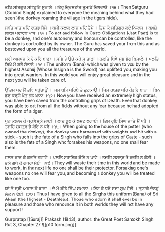ਤਬਿ ਸਤਿਗੁਰ ਸਭਿਹੂਨਿ ਸੁਨਾਯੋ । ਇਹੁ ਦ੍ਰਿਸ਼ਟਾਂਤ ਤੁਮਹਿਂ ਦਿਖਰਾਯੋ ।੧੪।
Then Satguru (Gobind Singh) explained to everyone the meaning behind what they had seen )the donkey roaming the village in the tigers hide).

ਜਾਤਿ ਪਾਤ ਮਹਿਂ ਰਾਸ਼ਭ ਜੈਸੇ । ਬਸੀ ਕੁਲਾਲ ਲਾਜ ਮਹਿਂ ਤੈਸੇ । 
ਤਿਸ ਕੇ ਸਤਿਗੁਰ ਲਏ ਨਿਕਾਸ । ਬਖ਼ਸ਼ੇ ਸਕਲ ਪਦਾਰਥ ਪਾਸ ।੧੫।
To act and follow in Caste Obligations (Jaat Paat) is to be a donkey, and one's autonomy and honour can be controlled, like the donkey is controlled by its owner. The Guru has saved your from this and as bestowed upon you all the treasures of the world. 

ਸ੍ਰੀ ਅਸਧੁਜ ਕੋ ਦੇ ਕਰਿ ਬਾਣਾ । ਸਭਿ ਤੇ ਊਚੇ ਕਰੇ ਸੁ ਤਾਣਾ । 
ਹਲਤਿ ਬਿਖੇ ਸੁਭ ਭੋਗ ਬਿਸਾਲੇ । ਪਲਤਿ ਬਿਖੇ ਮੈਂ ਕਰੋਂ ਸੰਭਾਲੇ ।੧੬।
The uniform (Bana) which was given to you by the highest Asdhuj (Whose Insignia is the Sword) has uplifted you, making you into great warriors. In this world you will enjoy great pleasure and in the next you will be taken care of.

ਉੱਤਮ ਪਦ ਮੈਂ ਤਬਿ ਪਹੁਂਚਾਊਂ ।  ਜਮ ਬਸਿ ਪਰਿਬੇ ਤੇ ਛੁਟਕਾਊਂ । 
ਜਿਮ ਰਾਸ਼ਭ ਧਰਿ ਕੇਹਰਿ ਬਾਨਾ । ਬਿਨ ਡਰ ਕਰ੍ਯੋ ਖੇਤ ਗਨ ਖਾਨਾ ।੧੭।
Now you have received an extremely high status, you have been saved from the controlling grips of Death. Even that donkey was able to eat from all the fields without any fear because he had adopted the form of a tiger.

ਪੁਨ ਕਲਾਲ ਕੇ ਪ੍ਰਵਿਸ਼੍ਯੋ ਜਾਈ । ਲਾਦ ਗੂਣ ਕੋ ਲਸ਼ਟ ਲਗਾਈ । 
ਤਿਸ ਹੁਇ ਸਿੰਘ ਜਾਤਿ ਮੈਂ ਪਰੈ । ਤਜਹਿ ਸ਼ਸਤ੍ਰ ਭੈ ਕੋਇ ਨ ਧਰੈ ।੧੮।
When going to the house of the potter (who owned the donkey), the donkey was harnessed with weights and hit with a stick - such is the fate of a Singh who falls into the grips of Caste - such also is the fate of a Singh who forsakes his weapons, no one shall fear them.

ਹਲਤ ਕਾਰ ਕੋ ਕਰਤਿ ਗਵਾਵੈ । ਪਲਤਿ ਸਹਾਇਕ ਕੋਇ ਨ ਪਾਵੈ । 
ਤਜਹਿ ਸ਼ਸਤ੍ਰ ਭੈ ਕਰਹਿ ਨ ਕੋਈ । ਭਯੋ ਗਧੇ ਕੋ ਗਧਹਾ ਸੋਈ ।੧੯।
They will waste their time in this world and be made to work, in the next life no one shall be their protector. Forsaking one's weapons no one will fear you, and becoming a donkey you will be treated like one too.

ਯਾਂ ਤੇ ਸ੍ਰੀ ਅਕਾਲ ਕੋ ਬਾਨਾ । ਦੇ ਮੈਂ ਕੀਨੇ ਸਿੰਘ ਸਮਾਨਾ । 
ਇਸ ਕੇ ਧਰੇ ਸਦਾ ਸੁਖ ਹੋਈ । ਤ੍ਯਾਗੇ ਦੋਨਹੁਂ ਲੋਕ ਨ ਢੋਈ ।੨੦।
Thus I have given to all the Singhs this uniform (Bana) of Sri Akaal (the Highest - Deathless). Those who adorn it shall ever be in pleasure and those who renounce it in both worlds they will not have any support !

Gurpratap [[Suraj]] Prakash (1843), author: the Great Poet Santokh Singh
Rut 3, Chapter 27
![[p10 form.png]]